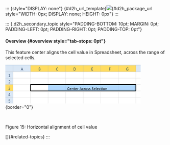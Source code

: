 ::: {style="DISPLAY: none"}
[](ms-xhelp:///?Id=d2h_url_template){#d2h_url_template}![](!package_url!){#d2h_package_url style="WIDTH: 0px; DISPLAY: none; HEIGHT: 0px"}
:::

::: {.d2h_secondary_topic style="PADDING-BOTTOM: 10pt; MARGIN: 0pt; PADDING-LEFT: 0pt; PADDING-RIGHT: 0pt; PADDING-TOP: 0pt"}
#### Overview {#overview style="tab-stops: 0pt"}

This feature center aligns the cell value in Spreadsheet, across the range of selected cells.

![](ImagesExt/image27_21.png){border="0"}

 

Figure 15: Horizontal alignment of cell value

[]{#related-topics}
:::
